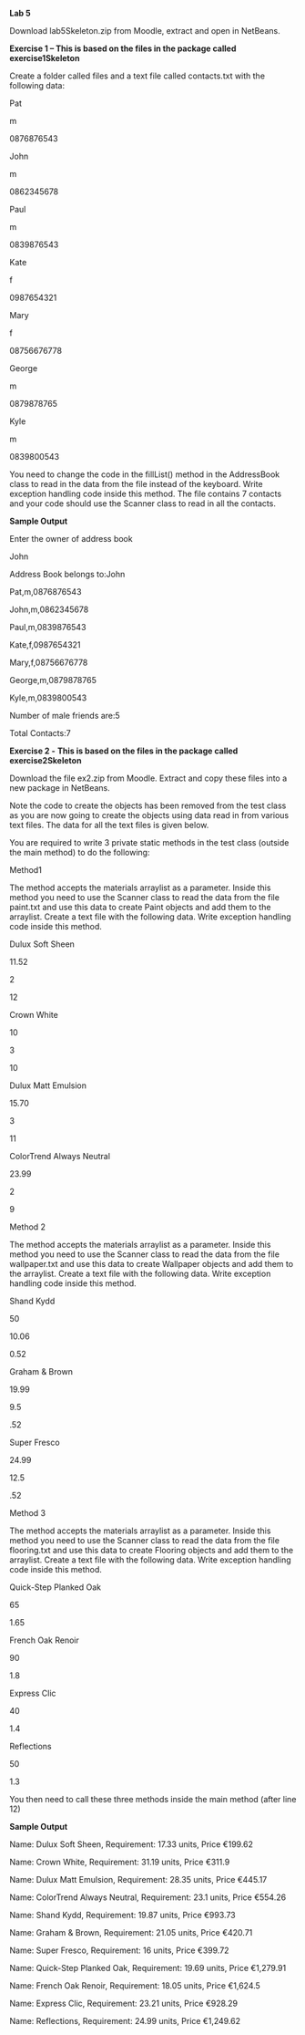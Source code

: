 **Lab 5**

Download lab5Skeleton.zip from Moodle, extract and open in NetBeans.

**Exercise 1 – This is based on the files in the package called exercise1Skeleton**

Create a folder called files and a text file called contacts.txt with the following data:

Pat

m

0876876543

John

m

0862345678

Paul

m

0839876543

Kate

f

0987654321

Mary

f

08756676778

George

m

0879878765

Kyle

m

0839800543

You need to change the code in the fillList() method in the AddressBook class to read in the data from the file instead of the keyboard. Write exception handling code inside this method. The file contains 7 contacts and your code should use the Scanner class to read in all the contacts.

**Sample Output**

Enter the owner of address book

John

Address Book belongs to:John

Pat,m,0876876543

John,m,0862345678

Paul,m,0839876543

Kate,f,0987654321

Mary,f,08756676778

George,m,0879878765

Kyle,m,0839800543

Number of male friends are:5

Total Contacts:7

**Exercise 2 -**  **This is based on the files in the package called exercise2Skeleton**

Download the file ex2.zip from Moodle. Extract and copy these files into a new package in NetBeans.

Note the code to create the objects has been removed from the test class as you are now going to create the objects using data read in from various text files. The data for all the text files is given below.

You are required to write 3 private static methods in the test class (outside the main method) to do the following:

Method1

The method accepts the materials arraylist as a parameter. Inside this method you need to use the Scanner class to read the data from the file paint.txt and use this data to create Paint objects and add them to the arraylist. Create a text file with the following data. Write exception handling code inside this method.

Dulux Soft Sheen

11.52

2

12

Crown White

10

3

10

Dulux Matt Emulsion

15.70

3

11

ColorTrend Always Neutral

23.99

2

9

Method 2

The method accepts the materials arraylist as a parameter. Inside this method you need to use the Scanner class to read the data from the file wallpaper.txt and use this data to create Wallpaper objects and add them to the arraylist. Create a text file with the following data. Write exception handling code inside this method.

Shand Kydd

50

10.06

0.52

Graham &amp; Brown

19.99

9.5

.52

Super Fresco

24.99

12.5

.52



Method 3

The method accepts the materials arraylist as a parameter. Inside this method you need to use the Scanner class to read the data from the file flooring.txt and use this data to create Flooring objects and add them to the arraylist. Create a text file with the following data. Write exception handling code inside this method.

Quick-Step Planked Oak

65

1.65

French Oak Renoir

90

1.8

Express Clic

40

1.4

Reflections

50

1.3

You then need to call these three methods inside the main method (after line 12)



**Sample Output**

Name: Dulux Soft Sheen, Requirement: 17.33 units, Price €199.62

Name: Crown White, Requirement: 31.19 units, Price €311.9

Name: Dulux Matt Emulsion, Requirement: 28.35 units, Price €445.17

Name: ColorTrend Always Neutral, Requirement: 23.1 units, Price €554.26

Name: Shand Kydd, Requirement: 19.87 units, Price €993.73

Name: Graham &amp; Brown, Requirement: 21.05 units, Price €420.71

Name: Super Fresco, Requirement: 16 units, Price €399.72

Name: Quick-Step Planked Oak, Requirement: 19.69 units, Price €1,279.91

Name: French Oak Renoir, Requirement: 18.05 units, Price €1,624.5

Name: Express Clic, Requirement: 23.21 units, Price €928.29

Name: Reflections, Requirement: 24.99 units, Price €1,249.62